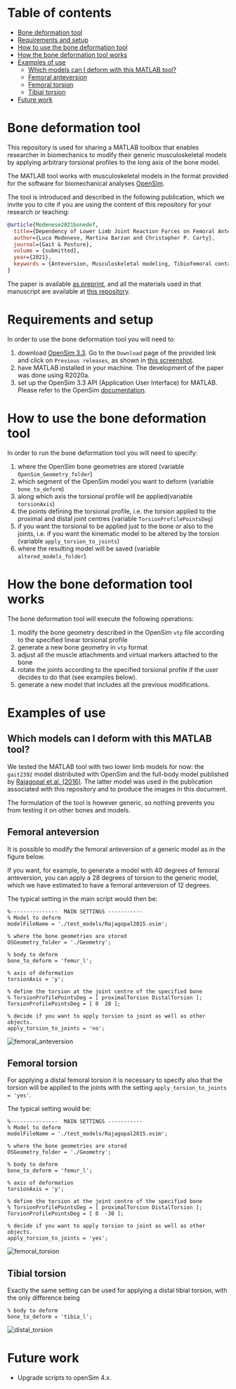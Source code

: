 # Table of contents <!-- omit in toc -->

- [Bone deformation tool](#bone-deformation-tool)
- [Requirements and setup](#requirements-and-setup)
- [How to use the bone deformation tool](#how-to-use-the-bone-deformation-tool)
- [How the bone deformation tool works](#how-the-bone-deformation-tool-works)
- [Examples of use](#examples-of-use)
  - [Which models can I deform with this MATLAB tool?](#which-models-can-i-deform-with-this-matlab-tool)
  - [Femoral anteversion](#femoral-anteversion)
  - [Femoral torsion](#femoral-torsion)
  - [Tibial torsion](#tibial-torsion)
- [Future work](#future-work)

# Bone deformation tool

This repository is used for sharing a MATLAB toolbox that enables researcher in biomechanics to modify their generic musculoskeletal models by applying arbitrary torsional profiles to the long axis of the bone model.

The MATLAB tool works with musculoskeletal models in the format provided for the software for biomechanical analyses [OpenSim](https://opensim.stanford.edu/).

The tool is introduced and described in the following publication, which we invite you to cite if you are using the content of this repository for your research or teaching:

```bibtex
@article{Modenese2021bonedef,
  title={Dependency of Lower Limb Joint Reaction Forces on Femoral Anteversion},
  author={Luca Modenese, Martina Barzan and Christopher P. Carty},
  journal={Gait & Posture},
  volume = {submitted},
  year={2021},
  keywords = {Anteversion, Musculoskeletal modeling, Tibiofemoral contact force, Knee Loading, Femur, Walking}
}
```
The paper is available [as preprint](https://github.com/modenaxe/femoral_anteversion_paper/tree/main/preprint), and all the materials used in that manuscript are available at [this repository](https://github.com/modenaxe/femoral_anteversion_paper).

# Requirements and setup

In order to use the bone deformation tool you will need to:
1. download [OpenSim 3.3](https://simtk.org/projects/opensim). Go to the `Download` page of the provided link and click on `Previous releases`, as shown in [this screenshot](https://github.com/modenaxe/3d-muscles/blob/master/images/get_osim3.3.PNG).
2. have MATLAB installed in your machine. The development of the paper was done using R2020a.
3. set up the OpenSim 3.3 API (Application User Interface) for MATLAB. Please refer to the OpenSim [documentation](https://simtk-confluence.stanford.edu/display/OpenSim/Scripting+with+Matlab).

# How to use the bone deformation tool

In order to run the bone deformation tool you will need to specify:
1. where the OpenSim bone geometries are stored (variable `OpenSim_Geometry_folder`)
2. which segment of the OpenSim model you want to deform (variable `bone_to_deform`)
3. along which axis the torsional profile will be applied(variable `torsionAxis`)
4. the points defining the torsional profile, i.e. the torsion applied to the proximal and distal joint centres (variable `TorsionProfilePointsDeg`)
5. if you want the torsional to be applied just to the bone or also to the joints, i.e. if you want the kinematic model to be altered by the torsion (variable `apply_torsion_to_joints`)
6. where the resulting model will be saved (variable `altered_models_folder`)

# How the bone deformation tool works

The bone deformation tool will execute the following operations:
1. modify the bone geometry described in the OpenSim `vtp` file according to the specified linear torsional profile
2. generate a new bone geometry in `vtp` format
3. adjust all the muscle attachments and virtual markers attached to the bone
4. rotate the joints according to the specified torsional profile if the user decides to do that (see examples below). 
5. generate a new model that includes all the previous modifications.

# Examples of use

## Which models can I deform with this MATLAB tool?

We tested the MATLAB tool with two lower limb models for now: the `gait2392` model distributed with OpenSim and the full-body model published by [Rajagopal et al. (2016)](https://doi.org/10.1109/tbme.2016.2586891). The latter model was used in the publication associated with this repository and to produce the images in this document.

The formulation of the tool is however generic, so nothing prevents you from testing it on other bones and models.

## Femoral anteversion

It is possible to modify the femoral anteversion of a generic model as in the figure below.

If you want, for example, to generate a model with 40 degrees of femoral anteversion, you can apply a 28 degrees of torsion to the generic model, which we have estimated to have a femoral anteversion of 12 degrees.

The typical setting in the main script would then be:

```
%---------------  MAIN SETTINGS -----------
% Model to deform
modelFileName = './test_models/Rajagopal2015.osim';

% where the bone geometries are stored
OSGeometry_folder = './Geometry';

% body to deform
bone_to_deform = 'femur_l';

% axis of deformation
torsionAxis = 'y';

% define the torsion at the joint centre of the specified bone
% TorsionProfilePointsDeg = [ proximalTorsion DistalTorsion ];
TorsionProfilePointsDeg = [ 0  28 ];

% decide if you want to apply torsion to joint as well as other objects.
apply_torsion_to_joints = 'no';
```


![femoral_anteversion](/images/femoral_anteversion_example.png)

## Femoral torsion

For applying a distal femoral torsion it is necessary to specify also that the torsion will be applied to the joints with the setting `apply_torsion_to_joints = 'yes'`.

The typical setting would be:

```
%---------------  MAIN SETTINGS -----------
% Model to deform
modelFileName = './test_models/Rajagopal2015.osim';

% where the bone geometries are stored
OSGeometry_folder = './Geometry';

% body to deform
bone_to_deform = 'femur_l';

% axis of deformation
torsionAxis = 'y';

% define the torsion at the joint centre of the specified bone
% TorsionProfilePointsDeg = [ proximalTorsion DistalTorsion ];
TorsionProfilePointsDeg = [ 0  -30 ];

% decide if you want to apply torsion to joint as well as other objects.
apply_torsion_to_joints = 'yes';
```

![femoral_torsion](/images/femoral_torsion_example.png)

## Tibial torsion

Exactly the same setting can be used for applying a distal tibial torsion, with the only difference being 

```
% body to deform
bone_to_deform = 'tibia_l';
```


![distal_torsion](/images/tibial_torsion_example.png)

# Future work

* Upgrade scripts to openSim 4.x.
